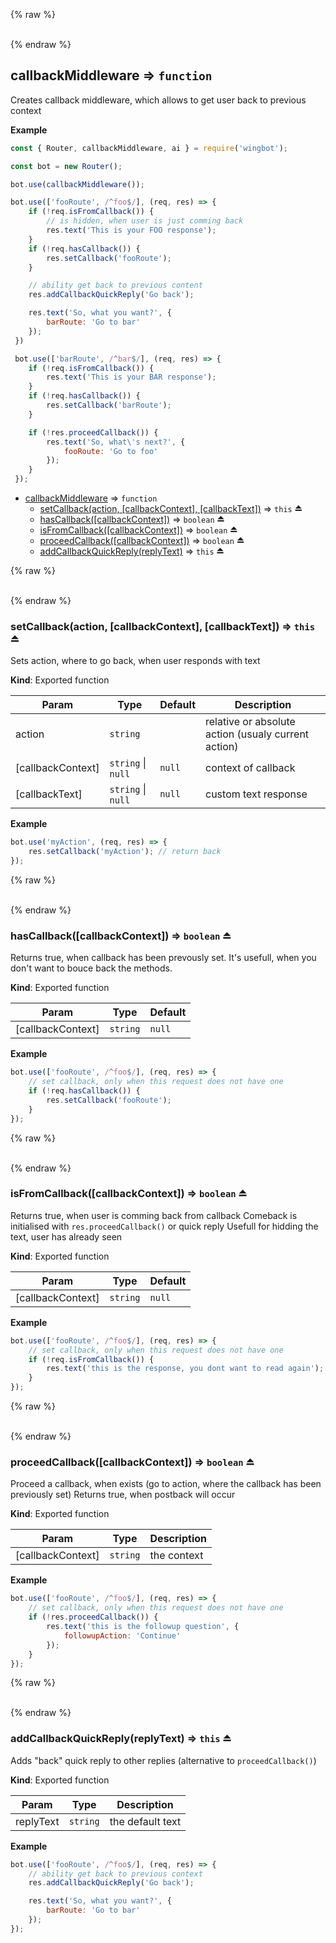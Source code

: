 {% raw %}<div id="module_callbackMiddleware">&nbsp;</div>{% endraw %}

## callbackMiddleware ⇒ <code>function</code>
Creates callback middleware, which allows to get user back to previous context

**Example**
```javascript
const { Router, callbackMiddleware, ai } = require('wingbot');

const bot = new Router();

bot.use(callbackMiddleware());

bot.use(['fooRoute', /^foo$/], (req, res) => {
    if (!req.isFromCallback()) {
        // is hidden, when user is just comming back
        res.text('This is your FOO response');
    }
    if (!req.hasCallback()) {
        res.setCallback('fooRoute');
    }

    // ability get back to previous content
    res.addCallbackQuickReply('Go back');

    res.text('So, what you want?', {
        barRoute: 'Go to bar'
    });
 })

 bot.use(['barRoute', /^bar$/], (req, res) => {
    if (!req.isFromCallback()) {
        res.text('This is your BAR response');
    }
    if (!req.hasCallback()) {
        res.setCallback('barRoute');
    }

    if (!res.proceedCallback()) {
        res.text('So, what\'s next?', {
            fooRoute: 'Go to foo'
        });
    }
 });
```

* [callbackMiddleware](#module_callbackMiddleware) ⇒ <code>function</code>
    * [setCallback(action, [callbackContext], [callbackText])](#exp_module_callbackMiddleware--setCallback) ⇒ <code>this</code> ⏏
    * [hasCallback([callbackContext])](#exp_module_callbackMiddleware--hasCallback) ⇒ <code>boolean</code> ⏏
    * [isFromCallback([callbackContext])](#exp_module_callbackMiddleware--isFromCallback) ⇒ <code>boolean</code> ⏏
    * [proceedCallback([callbackContext])](#exp_module_callbackMiddleware--proceedCallback) ⇒ <code>boolean</code> ⏏
    * [addCallbackQuickReply(replyText)](#exp_module_callbackMiddleware--addCallbackQuickReply) ⇒ <code>this</code> ⏏

{% raw %}<div id="exp_module_callbackMiddleware--setCallback">&nbsp;</div>{% endraw %}

### setCallback(action, [callbackContext], [callbackText]) ⇒ <code>this</code> ⏏
Sets action, where to go back, when user responds with text

**Kind**: Exported function

| Param | Type | Default | Description |
| --- | --- | --- | --- |
| action | <code>string</code> |  | relative or absolute action (usualy current action) |
| [callbackContext] | <code>string</code> \| <code>null</code> | <code>null</code> | context of callback |
| [callbackText] | <code>string</code> \| <code>null</code> | <code>null</code> | custom text response |

**Example**
```javascript
bot.use('myAction', (req, res) => {
    res.setCallback('myAction'); // return back
});
```
{% raw %}<div id="exp_module_callbackMiddleware--hasCallback">&nbsp;</div>{% endraw %}

### hasCallback([callbackContext]) ⇒ <code>boolean</code> ⏏
Returns true, when callback has been prevously set.
It's usefull, when you don't want to bouce back the methods.

**Kind**: Exported function

| Param | Type | Default |
| --- | --- | --- |
| [callbackContext] | <code>string</code> | <code>null</code> |

**Example**
```javascript
bot.use(['fooRoute', /^foo$/], (req, res) => {
    // set callback, only when this request does not have one
    if (!req.hasCallback()) {
        res.setCallback('fooRoute');
    }
});
```
{% raw %}<div id="exp_module_callbackMiddleware--isFromCallback">&nbsp;</div>{% endraw %}

### isFromCallback([callbackContext]) ⇒ <code>boolean</code> ⏏
Returns true, when user is comming back from callback
Comeback is initialised with `res.proceedCallback()` or quick reply
Usefull for hidding the text, user has already seen

**Kind**: Exported function

| Param | Type | Default |
| --- | --- | --- |
| [callbackContext] | <code>string</code> | <code>null</code> |

**Example**
```javascript
bot.use(['fooRoute', /^foo$/], (req, res) => {
    // set callback, only when this request does not have one
    if (!req.isFromCallback()) {
        res.text('this is the response, you dont want to read again');
    }
});
```
{% raw %}<div id="exp_module_callbackMiddleware--proceedCallback">&nbsp;</div>{% endraw %}

### proceedCallback([callbackContext]) ⇒ <code>boolean</code> ⏏
Proceed a callback, when exists
(go to action, where the callback has been previously set)
Returns true, when postback will occur

**Kind**: Exported function

| Param | Type | Description |
| --- | --- | --- |
| [callbackContext] | <code>string</code> | the context |

**Example**
```javascript
bot.use(['fooRoute', /^foo$/], (req, res) => {
    // set callback, only when this request does not have one
    if (!res.proceedCallback()) {
        res.text('this is the followup question', {
            followupAction: 'Continue'
        });
    }
});
```
{% raw %}<div id="exp_module_callbackMiddleware--addCallbackQuickReply">&nbsp;</div>{% endraw %}

### addCallbackQuickReply(replyText) ⇒ <code>this</code> ⏏
Adds "back" quick reply to other replies
(alternative to `proceedCallback()`)

**Kind**: Exported function

| Param | Type | Description |
| --- | --- | --- |
| replyText | <code>string</code> | the default text |

**Example**
```javascript
bot.use(['fooRoute', /^foo$/], (req, res) => {
    // ability get back to previous context
    res.addCallbackQuickReply('Go back');

    res.text('So, what you want?', {
        barRoute: 'Go to bar'
    });
});
```
